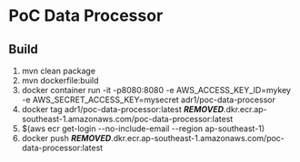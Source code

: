 # PoC Data Processor


## Build
1. mvn clean package
1. mvn dockerfile:build
1. docker container run -it -p8080:8080 -e AWS_ACCESS_KEY_ID=mykey -e AWS_SECRET_ACCESS_KEY=mysecret adr1/poc-data-processor
1. docker tag adr1/poc-data-processor:latest ***REMOVED***.dkr.ecr.ap-southeast-1.amazonaws.com/poc-data-processor:latest
1. $(aws ecr get-login --no-include-email --region ap-southeast-1)
1. docker push ***REMOVED***.dkr.ecr.ap-southeast-1.amazonaws.com/poc-data-processor:latest
